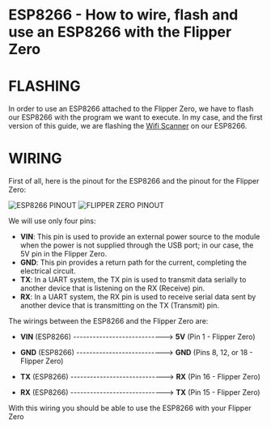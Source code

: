 # ESP8266 - How to wire, flash and use an ESP8266 with the Flipper Zero

# FLASHING
In order to use an ESP8266 attached to the Flipper Zero, we have to flash our ESP8266 with the program we want to execute. In my case, and the first version of this guide, we are flashing the [Wifi Scanner](https://github.com/SequoiaSan/FlipperZero-WiFi-Scanner_Module) on our ESP8266.

# WIRING

First of all, here is the pinout for the ESP8266 and the pinout for the Flipper Zero:

![ESP8266 PINOUT](https://github.com/Dankof04/esp8266/blob/main/ESP8266-Pinout-NodeMCU.png)
![FLIPPER ZERO PINOUT](https://github.com/Dankof04/esp8266/blob/main/FlipperZero_Pinout.png)

We will use only four pins:

- **VIN**: This pin is used to provide an external power source to the module when the power is not supplied through the USB port; in our case, the 5V pin in the Flipper Zero.
- **GND**: This pin provides a return path for the current, completing the electrical circuit.
- **TX**: In a UART system, the TX pin is used to transmit data serially to another device that is listening on the RX (Receive) pin.
- **RX**: In a UART system, the RX pin is used to receive serial data sent by another device that is transmitting on the TX (Transmit) pin.

The wirings between the ESP8266 and the Flipper Zero are:

- **VIN** (ESP8266) ----------------------------> **5V** (Pin 1 - Flipper Zero)

- **GND** (ESP8266) ---------------------------> **GND** (Pins 8, 12, or 18 - Flipper Zero)

- **TX** (ESP8266) -----------------------------> **RX** (Pin 16 - Flipper Zero)

- **RX** (ESP8266) -----------------------------> **TX** (Pin 15 - Flipper Zero)

With this wiring you should be able to use the ESP8266 with your Flipper Zero
